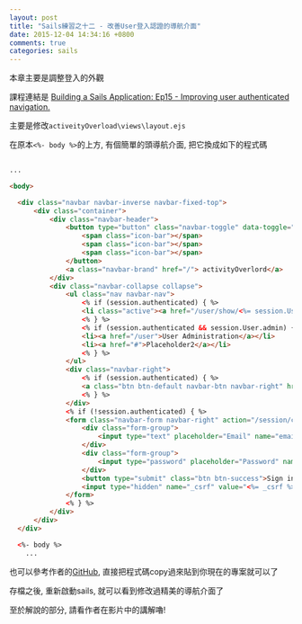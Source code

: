 ```yaml
---
layout: post
title: "Sails練習之十二 - 改善User登入認證的導航介面"
date: 2015-12-04 14:34:16 +0800
comments: true
categories: sails
---
```


本章主要是調整登入的外觀

課程連結是 <a href="https://www.youtube.com/watch?v=P0K36-c5G4A" target="_blank">Building a Sails Application: Ep15 - Improving user authenticated navigation.</a>

主要是修改`activeityOverload\views\layout.ejs`

在原本`<%- body %>`的上方, 有個簡單的頭導航介面, 把它換成如下的程式碼

<!--more-->

```html layout.ejs
	
...

<body>

  <div class="navbar navbar-inverse navbar-fixed-top">
	  <div class="container">
		  <div class="navbar-header">
			  <button type="button" class="navbar-toggle" data-toggle="collapse" data-target=".navbar-collapse">
				  <span class="icon-bar"></span>
				  <span class="icon-bar"></span>
				  <span class="icon-bar"></span>
			  </button>
			  <a class="navbar-brand" href="/"> activityOverlord</a>
		  </div>
		  <div class="navbar-collapse collapse">
			  <ul class="nav navbar-nav">
				  <% if (session.authenticated) { %>
				  <li class="active"><a href="/user/show/<%= session.User.id %>"><%= session.User.name %> </a> </li>
				  <% } %>
				  <% if (session.authenticated && session.User.admin) { %>
				  <li><a href="/user">User Administration</a></li>
				  <li><a href="#">Placeholder2</a></li>
				  <% } %>
			  </ul>
			  <div class="navbar-right">
				  <% if (session.authenticated) { %>
				  <a class="btn btn-default navbar-btn navbar-right" href="/session/destroy">sign-out</a>
				  <% } %>
			  </div>
			  <% if (!session.authenticated) { %>
			  <form class="navbar-form navbar-right" action="/session/create">
				  <div class="form-group">
					  <input type="text" placeholder="Email" name="email" class="form-control">
				  </div>
				  <div class="form-group">
					  <input type="password" placeholder="Password" name="password" class="form-control">
				  </div>
				  <button type="submit" class="btn btn-success">Sign in</button>
				  <input type="hidden" name="_csrf" value="<%= _csrf %>" />
			  </form>
			  <% } %>
		  </div>
	  </div>
  </div>

  <%- body %>
	...

```


也可以參考作者的<a href="https://github.com/irlnathan/activityoverlord/blob/master/views/layout.ejs" target="_blank">GitHub</a>, 直接把程式碼copy過來貼到你現在的專案就可以了


存檔之後, 重新啟動sails, 就可以看到修改過精美的導航介面了

至於解說的部分, 請看作者在影片中的講解嚕!


